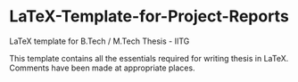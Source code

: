 # LaTeX-Template-for-Project-Reports
LaTeX template for B.Tech / M.Tech Thesis - IITG

This template contains all the essentials required for writing thesis in LaTeX.
Comments have been made at appropriate places.
